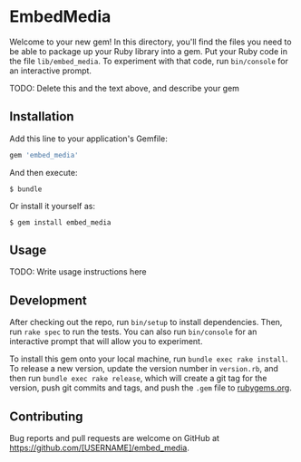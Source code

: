 # EmbedMedia

Welcome to your new gem! In this directory, you'll find the files you need to be able to package up your Ruby library into a gem. Put your Ruby code in the file `lib/embed_media`. To experiment with that code, run `bin/console` for an interactive prompt.

TODO: Delete this and the text above, and describe your gem

## Installation

Add this line to your application's Gemfile:

```ruby
gem 'embed_media'
```

And then execute:

    $ bundle

Or install it yourself as:

    $ gem install embed_media

## Usage

TODO: Write usage instructions here

## Development

After checking out the repo, run `bin/setup` to install dependencies. Then, run `rake spec` to run the tests. You can also run `bin/console` for an interactive prompt that will allow you to experiment.

To install this gem onto your local machine, run `bundle exec rake install`. To release a new version, update the version number in `version.rb`, and then run `bundle exec rake release`, which will create a git tag for the version, push git commits and tags, and push the `.gem` file to [rubygems.org](https://rubygems.org).

## Contributing

Bug reports and pull requests are welcome on GitHub at https://github.com/[USERNAME]/embed_media.

